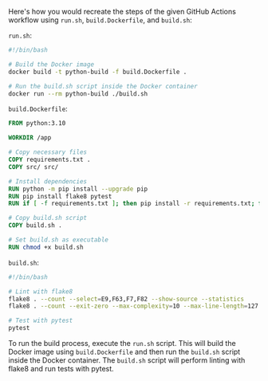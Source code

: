 Here's how you would recreate the steps of the given GitHub Actions workflow using `run.sh`, `build.Dockerfile`, and `build.sh`:

`run.sh`:
```bash
#!/bin/bash

# Build the Docker image
docker build -t python-build -f build.Dockerfile .

# Run the build.sh script inside the Docker container
docker run --rm python-build ./build.sh
```

`build.Dockerfile`:
```Dockerfile
FROM python:3.10

WORKDIR /app

# Copy necessary files
COPY requirements.txt .
COPY src/ src/

# Install dependencies
RUN python -m pip install --upgrade pip
RUN pip install flake8 pytest
RUN if [ -f requirements.txt ]; then pip install -r requirements.txt; fi

# Copy build.sh script
COPY build.sh .

# Set build.sh as executable
RUN chmod +x build.sh
```

`build.sh`:
```bash
#!/bin/bash

# Lint with flake8
flake8 . --count --select=E9,F63,F7,F82 --show-source --statistics
flake8 . --count --exit-zero --max-complexity=10 --max-line-length=127 --statistics

# Test with pytest
pytest
```

To run the build process, execute the `run.sh` script. This will build the Docker image using `build.Dockerfile` and then run the `build.sh` script inside the Docker container. The `build.sh` script will perform linting with flake8 and run tests with pytest.